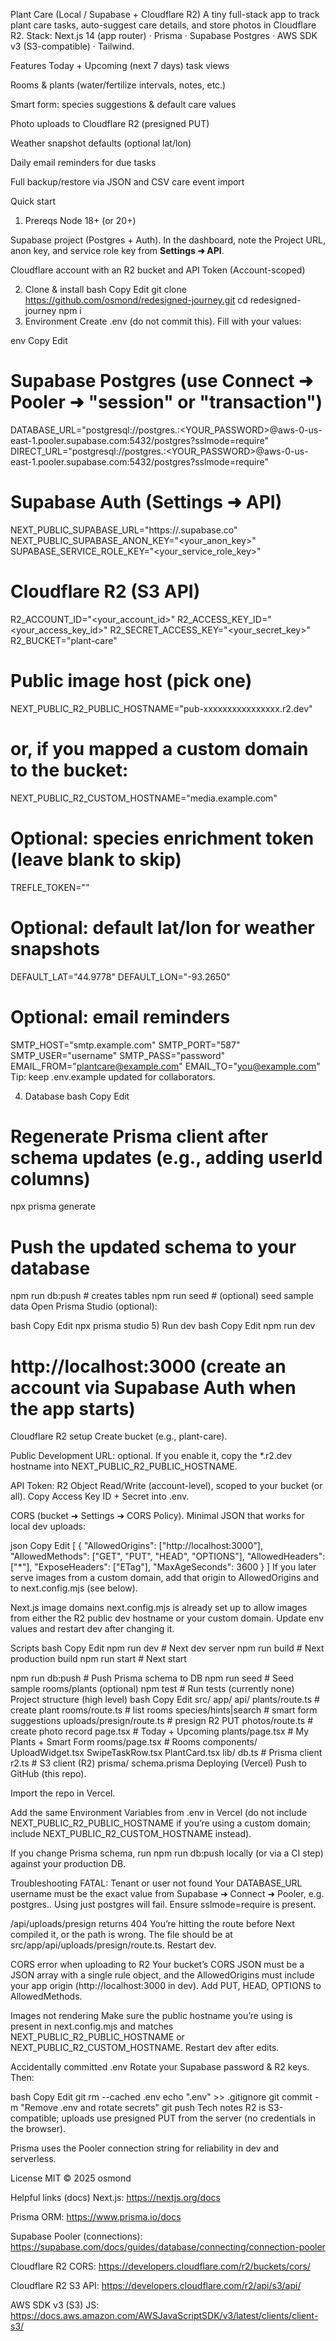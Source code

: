 Plant Care (Local / Supabase + Cloudflare R2)
A tiny full-stack app to track plant care tasks, auto-suggest care details, and store photos in Cloudflare R2.
Stack: Next.js 14 (app router) · Prisma · Supabase Postgres · AWS SDK v3 (S3-compatible) · Tailwind.

Features
Today + Upcoming (next 7 days) task views

Rooms & plants (water/fertilize intervals, notes, etc.)

Smart form: species suggestions & default care values

Photo uploads to Cloudflare R2 (presigned PUT)

Weather snapshot defaults (optional lat/lon)


Daily email reminders for due tasks

Full backup/restore via JSON and CSV care event import


Quick start
1) Prereqs
Node 18+ (or 20+)

Supabase project (Postgres + Auth). In the dashboard, note the Project URL, anon key, and service role key from **Settings ➜ API**.

Cloudflare account with an R2 bucket and API Token (Account-scoped)

2) Clone & install
bash
Copy
Edit
git clone https://github.com/osmond/redesigned-journey.git
cd redesigned-journey
npm i
3) Environment
Create .env (do not commit this). Fill with your values:

env
Copy
Edit
# Supabase Postgres (use Connect ➜ Pooler ➜ "session" or "transaction")
DATABASE_URL="postgresql://postgres.<your-project-ref>:<YOUR_PASSWORD>@aws-0-us-east-1.pooler.supabase.com:5432/postgres?sslmode=require"
DIRECT_URL="postgresql://postgres.<your-project-ref>:<YOUR_PASSWORD>@aws-0-us-east-1.pooler.supabase.com:5432/postgres?sslmode=require"

# Supabase Auth (Settings ➜ API)
NEXT_PUBLIC_SUPABASE_URL="https://<your-project-ref>.supabase.co"
NEXT_PUBLIC_SUPABASE_ANON_KEY="<your_anon_key>"
SUPABASE_SERVICE_ROLE_KEY="<your_service_role_key>"

# Cloudflare R2 (S3 API)
R2_ACCOUNT_ID="<your_account_id>"
R2_ACCESS_KEY_ID="<your_access_key_id>"
R2_SECRET_ACCESS_KEY="<your_secret_key>"
R2_BUCKET="plant-care"

# Public image host (pick one)
NEXT_PUBLIC_R2_PUBLIC_HOSTNAME="pub-xxxxxxxxxxxxxxxx.r2.dev"
# or, if you mapped a custom domain to the bucket:
NEXT_PUBLIC_R2_CUSTOM_HOSTNAME="media.example.com"

# Optional: species enrichment token (leave blank to skip)
TREFLE_TOKEN=""

# Optional: default lat/lon for weather snapshots
DEFAULT_LAT="44.9778"
DEFAULT_LON="-93.2650"

# Optional: email reminders
SMTP_HOST="smtp.example.com"
SMTP_PORT="587"
SMTP_USER="username"
SMTP_PASS="password"
EMAIL_FROM="plantcare@example.com"
EMAIL_TO="you@example.com"
Tip: keep .env.example updated for collaborators.

4) Database
bash
Copy
Edit
# Regenerate Prisma client after schema updates (e.g., adding userId columns)
npx prisma generate
# Push the updated schema to your database
npm run db:push       # creates tables
npm run seed         # (optional) seed sample data
Open Prisma Studio (optional):

bash
Copy
Edit
npx prisma studio
5) Run dev
bash
Copy
Edit
npm run dev
# http://localhost:3000 (create an account via Supabase Auth when the app starts)
Cloudflare R2 setup
Create bucket (e.g., plant-care).

Public Development URL: optional. If you enable it, copy the *.r2.dev hostname into NEXT_PUBLIC_R2_PUBLIC_HOSTNAME.

API Token: R2 Object Read/Write (account-level), scoped to your bucket (or all). Copy Access Key ID + Secret into .env.

CORS (bucket ➜ Settings ➜ CORS Policy). Minimal JSON that works for local dev uploads:

json
Copy
Edit
[
  {
    "AllowedOrigins": ["http://localhost:3000"],
    "AllowedMethods": ["GET", "PUT", "HEAD", "OPTIONS"],
    "AllowedHeaders": ["*"],
    "ExposeHeaders": ["ETag"],
    "MaxAgeSeconds": 3600
  }
]
If you later serve images from a custom domain, add that origin to AllowedOrigins and to next.config.mjs (see below).

Next.js image domains
next.config.mjs is already set up to allow images from either the R2 public dev hostname or your custom domain. Update env values and restart dev after changing it.

Scripts
bash
Copy
Edit
npm run dev        # Next dev server
npm run build      # Next production build
npm run start      # Next start

npm run db:push    # Push Prisma schema to DB
npm run seed       # Seed sample rooms/plants (optional)
npm test          # Run tests (currently none)
Project structure (high level)
bash
Copy
Edit
src/
  app/
    api/
      plants/route.ts          # create plant
      rooms/route.ts           # list rooms
      species/hints|search     # smart form suggestions
      uploads/presign/route.ts # presign R2 PUT
      photos/route.ts          # create photo record
    page.tsx                   # Today + Upcoming
    plants/page.tsx            # My Plants + Smart Form
    rooms/page.tsx             # Rooms
  components/
    UploadWidget.tsx
    SwipeTaskRow.tsx
    PlantCard.tsx
  lib/
    db.ts                      # Prisma client
    r2.ts                      # S3 client (R2)
prisma/
  schema.prisma
Deploying (Vercel)
Push to GitHub (this repo).

Import the repo in Vercel.

Add the same Environment Variables from .env in Vercel (do not include NEXT_PUBLIC_R2_PUBLIC_HOSTNAME if you’re using a custom domain; include NEXT_PUBLIC_R2_CUSTOM_HOSTNAME instead).

If you change Prisma schema, run npm run db:push locally (or via a CI step) against your production DB.

Troubleshooting
FATAL: Tenant or user not found
Your DATABASE_URL username must be the exact value from Supabase ➜ Connect ➜ Pooler, e.g. postgres.<project-ref>. Using just postgres will fail. Ensure sslmode=require is present.

/api/uploads/presign returns 404
You’re hitting the route before Next compiled it, or the path is wrong. The file should be at src/app/api/uploads/presign/route.ts. Restart dev.

CORS error when uploading to R2
Your bucket’s CORS JSON must be a JSON array with a single rule object, and the AllowedOrigins must include your app origin (http://localhost:3000 in dev). Add PUT, HEAD, OPTIONS to AllowedMethods.

Images not rendering
Make sure the public hostname you’re using is present in next.config.mjs and matches NEXT_PUBLIC_R2_PUBLIC_HOSTNAME or NEXT_PUBLIC_R2_CUSTOM_HOSTNAME. Restart dev after edits.

Accidentally committed .env
Rotate your Supabase password & R2 keys. Then:

bash
Copy
Edit
git rm --cached .env
echo ".env" >> .gitignore
git commit -m "Remove .env and rotate secrets"
git push
Tech notes
R2 is S3-compatible; uploads use presigned PUT from the server (no credentials in the browser).

Prisma uses the Pooler connection string for reliability in dev and serverless.

License
MIT © 2025 osmond

Helpful links (docs)
Next.js: https://nextjs.org/docs

Prisma ORM: https://www.prisma.io/docs

Supabase Pooler (connections): https://supabase.com/docs/guides/database/connecting/connection-pooler

Cloudflare R2 CORS: https://developers.cloudflare.com/r2/buckets/cors/

Cloudflare R2 S3 API: https://developers.cloudflare.com/r2/api/s3/api/

AWS SDK v3 (S3) JS: https://docs.aws.amazon.com/AWSJavaScriptSDK/v3/latest/clients/client-s3/

